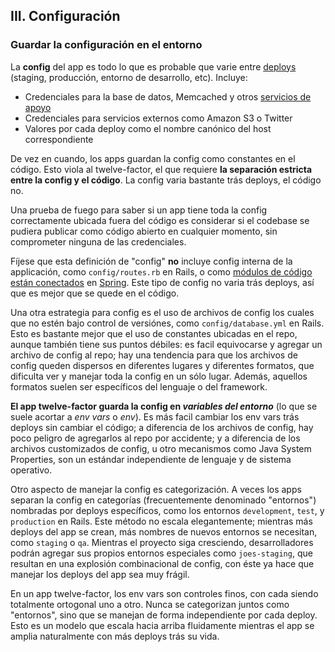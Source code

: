 ## III. Configuración
### Guardar la configuración en el entorno

La **config** del app es todo lo que es probable que varie entre [deploys](./codebase) (staging, producción, entorno de desarrollo, etc). Incluye:

* Credenciales para la base de datos, Memcached y otros [servicios de apoyo](./backing-services)
* Credenciales para servicios externos como Amazon S3 o Twitter
* Valores por cada deploy como el nombre canónico del host correspondiente

De vez en cuando, los apps guardan la config como constantes en el código. Esto viola al twelve-factor, el que requiere **la separación estricta entre la config y el código**. La config varia bastante trás deploys, el código no.

Una prueba de fuego para saber si un app tiene toda la config correctamente ubicada fuera del código es considerar si el codebase se pudiera publicar como código abierto en cualquier momento, sin comprometer ninguna de las credenciales.

Fíjese que esta definición de "config" **no** incluye config interna de la applicación, como `config/routes.rb` en Rails, o como [módulos de código están conectados](http://docs.spring.io/spring/docs/current/spring-framework-reference/html/beans.html) en [Spring](http://spring.io/). Este tipo de config no varia trás deploys, así que es mejor que se quede en el código.

Una otra estrategia para config es el uso de archivos de config los cuales que no estén bajo control de versiónes, como `config/database.yml` en Rails. Esto es bastante mejor que el uso de constantes ubicadas en el repo, aunque también tiene sus puntos débiles: es facil equivocarse y agregar un archivo de config al repo; hay una tendencia para que los archivos de config queden dispersos en diferentes lugares y diferentes formatos, que dificulta ver y manejar toda la config en un sólo lugar. Además, aquellos formatos suelen ser específicos del lenguaje o del framework.

**El app twelve-factor guarda la config en *variables del entorno*** (lo que se suele acortar a *env vars* o *env*). Es más facil cambiar los env vars trás deploys sin cambiar el código; a diferencia de los archivos de config, hay poco peligro de agregarlos al repo por accidente; y a diferencia de los archivos customizados de config, u otro mecanismos como Java System Properties, son un estándar independiente de lenguaje y de sistema operativo.

Otro aspecto de manejar la config es categorización. A veces los apps separan la config en categorías (frecuentemente denominado "entornos") nombradas por deploys específicos, como los entornos `development`, `test`, y `production` en Rails. Este método no escala elegantemente; mientras más deploys del app se crean, más nombres de nuevos entornos se necesitan, como `staging` o `qa`. Mientras el proyecto siga cresciendo, desarrolladores podrán agregar sus propios entornos especiales como `joes-staging`, que resultan en una explosión combinacional de config, con éste ya hace que manejar los deploys del app sea muy frágil.

En un app twelve-factor, los env vars son controles finos, con cada siendo totalmente ortogonal uno a otro. Nunca se categorizan juntos como "entornos", sino que se manejan de forma independiente por cada deploy. Esto es un modelo que escala hacia arriba fluidamente mientras el app se amplia naturalmente con más deploys trás su vida.
